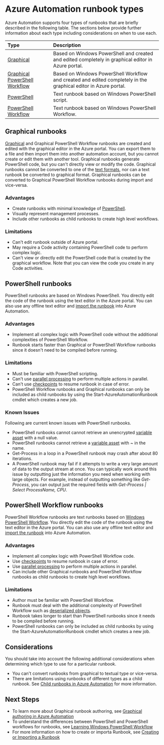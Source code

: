 <!-- not suitable for Mooncake -->

<properties 
   pageTitle="Azure Automation Runbook Types"
   description="Describes the difference types of runbooks that you can use in Azure Automation and considerations that you should take into account when determining which type to use. "
   services="automation"
   documentationCenter=""
   authors="mgoedtel"
   manager="jwhit"
   editor="tysonn" />
<tags
	ms.service="automation"
	ms.date="05/31/2016"
	wacn.date=""/>

# Azure Automation runbook types

Azure Automation supports four types of runbooks that are  briefly described in the following table.  The sections below provide further information about each type including considerations on when to use each.


| Type |  Description |
|:---|:---|
| [Graphical](#graphical-runbooks) | Based on Windows PowerShell and created and edited completely in graphical editor in Azure portal. | 
| [Graphical PowerShell Workflow](#graphical-runbooks) | Based on Windows PowerShell Workflow and created and edited completely in the graphical editor in Azure portal. 
| [PowerShell](#powershell-runbooks) | Text runbook based on Windows PowerShell script.
| [PowerShell Workflow](#powershell-workflow-runbooks) | Text runbook based on Windows PowerShell Workflow. |


## Graphical runbooks

[Graphical](/documentation/articles/automation-runbook-types/#graphical-runbooks) and Graphical PowerShell Workflow runbooks are created and edited with the graphical editor in the Azure portal.  You can export them to a file and then import them into another automation account, but you cannot create or edit them with another tool.  Graphical runbooks generate PowerShell code, but you can't directly view or modify the code. Graphical runbooks cannot be converted to one of the [text formats](/documentation/articles/automation-runbook-types/), nor can a text runbook be converted to graphical format. Graphical runbooks can be converted to Graphical PowerShell Workflow runbooks during import and vice-versa.

### Advantages

- Create runbooks with minimal knowledge of [PowerShell](/documentation/articles/automation-powershell-workflow/).
- Visually represent management processes.
- Include other runbooks as child runbooks to create high level workflows.


### Limitations

- Can't edit runbook outside of Azure portal.
- May require a Code activity containing PowerShell code to perform complex logic.
- Can't view or directly edit the PowerShell code that is created by the graphical workflow. Note that you can view the code you create in any Code activities.


## PowerShell runbooks

PowerShell runbooks are based on Windows PowerShell.  You directly edit the code of the runbook using the text editor in the Azure portal.  You can also use any offline text editor and [import the runbook](/documentation/articles/automation-creating-importing-runbook/) into Azure Automation.

### Advantages

- Implement all complex logic with PowerShell code without the additional complexities of PowerShell Workflow. 
- Runbook starts faster than Graphical or PowerShell Workflow runbooks since it doesn't need to be compiled before running.

### Limitations

- Must be familiar with PowerShell scripting.
- Can't use [parallel processing](/documentation/articles/automation-powershell-workflow/#parallel-processing) to perform multiple actions in parallel.
- Can't use [checkpoints](/documentation/articles/automation-powershell-workflow/#checkpoints) to resume runbook in case of error.
- PowerShell Workflow runbooks and Graphical runbooks can only be included as child runbooks by using the Start-AzureAutomationRunbook cmdlet which creates a new job.

### Known Issues
Following are current known issues with PowerShell runbooks.

- PowerShell runbooks cannot cannot retrieve an unencrypted [variable asset](/documentation/articles/automation-variables/) with a null value.
- PowerShell runbooks cannot retrieve a [variable asset](/documentation/articles/automation-variables/) with *~* in the name.
- Get-Process in a loop in a PowerShell runbook may crash after about 80 iterations. 
- A PowerShell runbook may fail if it attempts to write a very large amount of data to the output stream at once.   You can typically work around this issue by outputting just the information you need when working with large objects.  For example, instead of outputting something like *Get-Process*, you can output just the required fields with *Get-Process | Select ProcessName, CPU*.

## PowerShell Workflow runbooks

PowerShell Workflow runbooks are text runbooks based on [Windows PowerShell Workflow](/documentation/articles/automation-powershell-workflow/).  You directly edit the code of the runbook using the text editor in the Azure portal.  You can also use any offline text editor and [import the runbook](/documentation/articles/automation-creating-importing-runbook/) into Azure Automation.

### Advantages

- Implement all complex logic with PowerShell Workflow code.
- Use [checkpoints](/documentation/articles/automation-powershell-workflow/#checkpoints) to resume runbook in case of error.
- Use [parallel processing](/documentation/articles/automation-powershell-workflow/#parallel-processing) to perform multiple actions in parallel.
- Can include other Graphical runbooks and PowerShell Workflow runbooks as child runbooks to create high level workflows.


### Limitations

- Author must be familiar with PowerShell Workflow.
- Runbook must deal with the additional complexity of PowerShell Workflow such as [deserialized objects](/documentation/articles/automation-powershell-workflow/#code-changes).
- Runbook takes longer to start than PowerShell runbooks since it needs to be compiled before running.
- PowerShell runbooks can only be included as child runbooks by using the Start-AzureAutomationRunbook cmdlet which creates a new job.


## Considerations

You should take into account the following additional considerations when determining which type to use for a particular runbook.

- You can't convert runbooks from graphical to textual type or vice-versa.
- There are limitations using runbooks of different types as a child runbook.  See [Child runbooks in Azure Automation](/documentation/articles/automation-child-runbooks/) for more information.

  
## Next Steps

- To learn more about Graphical runbook authoring, see [Graphical authoring in Azure Automation](/documentation/articles/automation-graphical-authoring-intro/)
- To understand the differences between PowerShell and PowerShell workflows for runbooks, see [Learning Windows PowerShell Workflow](/documentation/articles/automation-powershell-workflow/)
- For more information on how to create or importa Runbook, see [Creating or Importing a Runbook](/documentation/articles/automation-creating-importing-runbook/)



